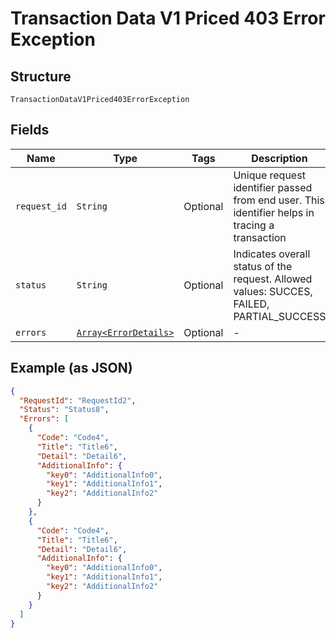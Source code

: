 
# Transaction Data V1 Priced 403 Error Exception

## Structure

`TransactionDataV1Priced403ErrorException`

## Fields

| Name | Type | Tags | Description |
|  --- | --- | --- | --- |
| `request_id` | `String` | Optional | Unique request identifier passed from end user. This identifier helps in tracing a transaction |
| `status` | `String` | Optional | Indicates overall status of the request. Allowed values: SUCCES, FAILED, PARTIAL_SUCCESS |
| `errors` | [`Array<ErrorDetails>`](../../doc/models/error-details.md) | Optional | - |

## Example (as JSON)

```json
{
  "RequestId": "RequestId2",
  "Status": "Status8",
  "Errors": [
    {
      "Code": "Code4",
      "Title": "Title6",
      "Detail": "Detail6",
      "AdditionalInfo": {
        "key0": "AdditionalInfo0",
        "key1": "AdditionalInfo1",
        "key2": "AdditionalInfo2"
      }
    },
    {
      "Code": "Code4",
      "Title": "Title6",
      "Detail": "Detail6",
      "AdditionalInfo": {
        "key0": "AdditionalInfo0",
        "key1": "AdditionalInfo1",
        "key2": "AdditionalInfo2"
      }
    }
  ]
}
```

